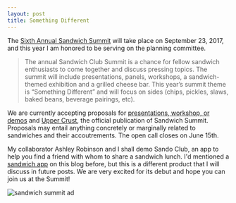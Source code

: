 ```yaml
---
layout: post
title: Something Different
---
```

The [Sixth Annual Sandwich Summit](http://sandwich-club.org/2017-sandwich-club-summit/) will take place on September 23, 2017, and this year I am honored to be serving on the planning committee.

>The annual Sandwich Club Summit is a chance for fellow sandwich enthusiasts to come together and discuss pressing topics. The summit will include presentations, panels, workshops, a sandwich-themed exhibition and a grilled cheese bar. This year’s summit theme is “Something Different” and will focus on sides (chips, pickles, slaws, baked beans, beverage pairings, etc).

We are currently accepting proposals for [presentations, workshop, or demos](https://goo.gl/forms/TPDNyoYI4AnHSbcn2) and [Upper Crust](https://goo.gl/forms/7PCK7igTdjFn3Wgr1), the official publication of Sandwich Summit. Proposals may entail anything concretely or marginally related to sandwiches and their accoutrements. The open call closes on June 15th.

My collaborator Ashley Robinson and I shall demo Sando Club, an app to help you find a friend with whom to share a sandwich lunch. I'd mentioned a [sandwich app](http://jingyufan.club/blog/sandwiches-in-the-expanded-field-or-happiness/) on this blog before, but this is a different product that I will discuss in future posts. We are very excited for its debut and hope you can join us at the Summit!

<img class="lazy-image" data-src="http://sandwich-club.org/wp-content/uploads/2017/05/RFP_v5-smoother.gif" alt="sandwich summit ad">

